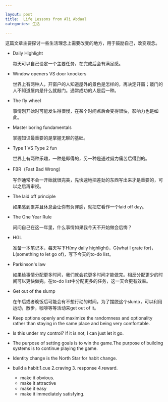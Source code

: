 ```yaml
---

layout: post
title:  Life Lessons from Ali Abdaal
categories: 生活

---
```


这篇文章主要探讨一些生活理念上需要改变的地方，用于鼓励自己，改变观念。

- Daily Highlight

  每天可以自己设定一个主要任务，在完成后会有满足感。

- Window openers VS door knockers

  世界上有两种人，开窗户的人知道屋外的景色是怎样的，再决定开窗；敲门的人不知道屋内是什么就敲门。通常成功的人是后一种。

- The fly wheel

  事情刚开始时可能发生得很慢，在某个时间点后会变得很快，影响力也是如此。

- Master boring fundamentals

  掌握知识最重要的是掌握无聊的基础。

- Type 1 VS Type 2 fun

  世界上有两种乐趣，一种是即得的，另一种是通过努力痛苦后得到的。

- FBR（Fast Bad Wrong）

  写作通常不会一开始就很完美，先快速地把差劲的东西写出来才是重要的，可以之后再审视。

- The laid off principle

  如果感到累并且休息会让你有负罪感，就把它看作一个laid off day。

- The One Year Rule

  问问自己在这一年里，什么事情如果我今天不开始做会后悔？

- HGL

  准备一本笔记本，每天写下H(my daily highlight)，G(what I grate for)，L(something to let go of)，写下今天的to-do list。

- Parkinson's law

  如果给事情分配更多时间，我们就会花更多时间才能做完。相反分配更少的时间可以更快做完。在to-do list中分配更多的任务，这一天会更有效率。

- Get out of the slump

  在午后或者晚饭后可能会有不想行动的时间，为了摆脱这个slump，可以利用运动，散步，咖啡等等活动来get out of it。

- Keep options openly and maximize the randomness and optionality rather than staying in the same place and being very comfortable.

- Is this under my control? If it is not, I can just let it go.

- The purpose of setting goals is to win the game.The purpose of building systems is to continue playing the game.

- Identity change is the North Star for  habit change.

- build a habit:1.cue 2.craving 3. response 4.reward.

  - make it obvious.
  - make it attractive
  - make it easy
  - make it immediately satisfying.
